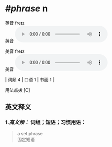 # ***\#phrase*** n
英音 freɪz  
英音
<audio src="./media/phrase-B.aac" controls="controls"></audio>

美音 freɪz  
美音
<audio src="./media/phrase.aac" controls="controls"></audio>



| 词频 4 | 口语 1 | 书面 1 |  

用法点拨  [C]

英文释义
---
### 1.*高义频：* **词组；短语；习惯用语：**  

 > a set phrase   
 > 固定短语    


